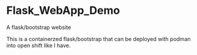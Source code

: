 # Flask_WebApp_Demo
A flask/bootstrap website 

This is a containerzed flask/bootstrap that can be deployed with podman into open shift like I have.


